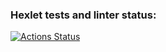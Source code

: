 ### Hexlet tests and linter status:
[![Actions Status](https://github.com/StasVorobyev/qa-engineer-project-84/workflows/hexlet-check/badge.svg)](https://github.com/StasVorobyev/qa-engineer-project-84/actions)